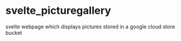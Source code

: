 # svelte_picturegallery
svelte webpage which displays pictures stored in a google cloud store bucket
